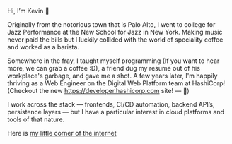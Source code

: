 Hi, I’m Kevin 🐑

Originally from the notorious town that is Palo Alto, I went to college for Jazz Performance at the New School for Jazz in New York. Making music never paid the bills but I luckily collided with the world of speciality coffee and worked as a barista.

Somewhere in the fray, I taught myself programming (If you want to hear more, we can grab a coffee :D), a friend dug my resume out of his workplace's garbage, and gave me a shot. A few years later, I'm happily thriving as a Web Engineer on the Digital Web Platform team at HashiCorp! (Checkout the new https://developer.hashicorp.com site! — 🍻)

I work across the stack — frontends, CI/CD automation, backend API’s, persistence layers — but I have a particular interest in cloud platforms and tools of that nature.

Here is [my little corner of the internet](https://thekevinwang.com/wiki/)

